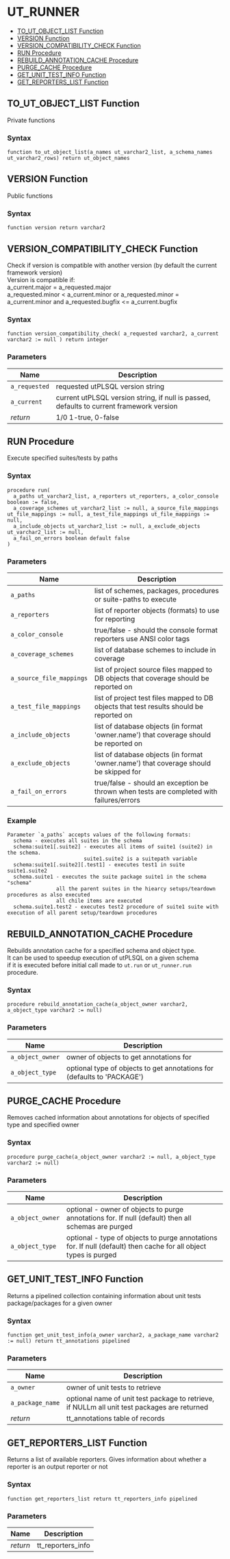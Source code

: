 # UT_RUNNER






- [TO_UT_OBJECT_LIST Function](#to_ut_object_list)
- [VERSION Function](#version)
- [VERSION_COMPATIBILITY_CHECK Function](#version_compatibility_check)
- [RUN Procedure](#run)
- [REBUILD_ANNOTATION_CACHE Procedure](#rebuild_annotation_cache)
- [PURGE_CACHE Procedure](#purge_cache)
- [GET_UNIT_TEST_INFO Function](#get_unit_test_info)
- [GET_REPORTERS_LIST Function](#get_reporters_list)












 
## TO_UT_OBJECT_LIST Function<a name="to_ut_object_list"></a>


<p>
<p>Private functions</p>
</p>

### Syntax
```plsql
function to_ut_object_list(a_names ut_varchar2_list, a_schema_names ut_varchar2_rows) return ut_object_names
```

 





 
## VERSION Function<a name="version"></a>


<p>
<p>Public functions</p>
</p>

### Syntax
```plsql
function version return varchar2
```

 





 
## VERSION_COMPATIBILITY_CHECK Function<a name="version_compatibility_check"></a>


<p>
<p>Check if version is compatible with another version (by default the current framework version)<br />Version is compatible if:<br />  a_current.major = a_requested.major<br />  a_requested.minor &lt; a_current.minor or a_requested.minor = a_current.minor and a_requested.bugfix &lt;= a_current.bugfix</p>
</p>

### Syntax
```plsql
function version_compatibility_check( a_requested varchar2, a_current varchar2 := null ) return integer
```

### Parameters
Name | Description
--- | ---
`a_requested` | requested utPLSQL version string
`a_current` | current utPLSQL version string, if null is passed, defaults to current framework version
*return* | 1/0         1-true, 0-false
 
 





 
## RUN Procedure<a name="run"></a>


<p>
<p>Execute specified suites/tests by paths</p>
</p>

### Syntax
```plsql
procedure run(
  a_paths ut_varchar2_list, a_reporters ut_reporters, a_color_console boolean := false,
  a_coverage_schemes ut_varchar2_list := null, a_source_file_mappings ut_file_mappings := null, a_test_file_mappings ut_file_mappings := null,
  a_include_objects ut_varchar2_list := null, a_exclude_objects ut_varchar2_list := null, 
  a_fail_on_errors boolean default false
)
```

### Parameters
Name | Description
--- | ---
`a_paths` | list of schemes, packages, procedures or suite-paths to execute
`a_reporters` | list of reporter objects (formats) to use for reporting
`a_color_console` | true/false - should the console format reporters use ANSI color tags
`a_coverage_schemes` | list of database schemes to include in coverage
`a_source_file_mappings` | list of project source files mapped to DB objects that coverage should be reported on
`a_test_file_mappings` | list of project test files mapped to DB objects that test results should be reported on
`a_include_objects` | list of database objects (in format &#39;owner.name&#39;) that coverage should be reported on
`a_exclude_objects` | list of database objects (in format &#39;owner.name&#39;) that coverage should be skipped for
`a_fail_on_errors` | true/false - should an exception be thrown when tests are completed with failures/errors
 
 


### Example
```plsql
Parameter `a_paths` accepts values of the following formats:
  schema - executes all suites in the schema
  schema:suite1[.suite2] - executes all items of suite1 (suite2) in the schema.
                         suite1.suite2 is a suitepath variable
  schema:suite1[.suite2][.test1] - executes test1 in suite suite1.suite2
  schema.suite1 - executes the suite package suite1 in the schema "schema"
                all the parent suites in the hiearcy setups/teardown procedures as also executed
                all chile items are executed
  schema.suite1.test2 - executes test2 procedure of suite1 suite with execution of all parent setup/teardown procedures
```



 
## REBUILD_ANNOTATION_CACHE Procedure<a name="rebuild_annotation_cache"></a>


<p>
<p>Rebuilds annotation cache for a specified schema and object type.<br /> It can be used to speedup execution of utPLSQL on a given schema<br />  if it is executed before initial call made to <code>ut.run</code> or <code>ut_runner.run</code> procedure.</p>
</p>

### Syntax
```plsql
procedure rebuild_annotation_cache(a_object_owner varchar2, a_object_type varchar2 := null)
```

### Parameters
Name | Description
--- | ---
`a_object_owner` | owner of objects to get annotations for
`a_object_type` | optional type of objects to get annotations for (defaults to &#39;PACKAGE&#39;)
 
 





 
## PURGE_CACHE Procedure<a name="purge_cache"></a>


<p>
<p>Removes cached information about annotations for objects of specified type and specified owner</p>
</p>

### Syntax
```plsql
procedure purge_cache(a_object_owner varchar2 := null, a_object_type varchar2 := null)
```

### Parameters
Name | Description
--- | ---
`a_object_owner` | optional - owner of objects to purge annotations for. If null (default) then all schemas are purged
`a_object_type` | optional - type of objects to purge annotations for. If null (default) then cache for all object types is purged
 
 





 
## GET_UNIT_TEST_INFO Function<a name="get_unit_test_info"></a>


<p>
<p>Returns a pipelined collection containing information about unit tests package/packages for a given owner</p>
</p>

### Syntax
```plsql
function get_unit_test_info(a_owner varchar2, a_package_name varchar2 := null) return tt_annotations pipelined
```

### Parameters
Name | Description
--- | ---
`a_owner` | owner of unit tests to retrieve
`a_package_name` | optional name of unit test package to retrieve, if NULLm all unit test packages are returned
*return* | tt_annotations table of records
 
 





 
## GET_REPORTERS_LIST Function<a name="get_reporters_list"></a>


<p>
<p>Returns a list of available reporters. Gives information about whether a reporter is an output reporter or not</p>
</p>

### Syntax
```plsql
function get_reporters_list return tt_reporters_info pipelined
```

### Parameters
Name | Description
--- | ---
*return* | tt_reporters_info
 
 





 
